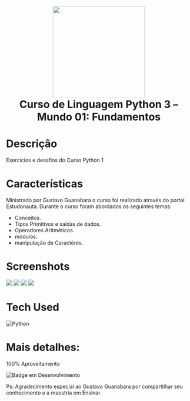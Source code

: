  <div align="center">
 <h1> <img src="https://upload.wikimedia.org/wikipedia/commons/thumb/c/c3/Python-logo-notext.svg/1869px-Python-logo-notext.svg.png" width="250px"><br/>Curso de Linguagem Python 3 – Mundo 01: Fundamentos</h1>
     </div>


# Descrição
Exercicios e desafios do Curso Python 1

# Características
Ministrado por Gustavo Guanabara o curso foi realizado através do portal Estudonauta.
Durante o curso foram abordados os seguintes temas:
- Conceitos.
- Tipos Primitivos e saídas de dados.
- Operadores Aritméticos.
- módulos.
- manipulação de Caractéres.

# Screenshots
 <img src="https://i.imgur.com/k7LBQFY.png"> <img src="https://i.imgur.com/gJlsuu6.png">
 <img src="https://i.imgur.com/KPmlocf.png"> <img src="https://i.imgur.com/1g9U8qh.png">
# Tech Used
 ![Python](https://img.shields.io/badge/python-3670A0?style=for-the-badge&logo=python&logoColor=ffdd54)
      
# Mais detalhes:
100% Aproveitamento

![Badge em Desenvolvimento](http://img.shields.io/static/v1?label=curso&message=concluido&color=GREEN&style=for-the-badge)<br>

Ps: Agradecimento especial ao Gustavo Guanabara por compartilhar seu conhecimento e a maestria em Ensinar.      
<!-- </> with 💛 by readMD (https://readmd.itsvg.in) -->
    
